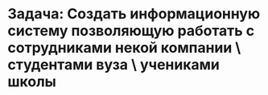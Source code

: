# Задача: Создать информационную систему позволяющую работать с сотрудниками некой компании \ студентами вуза \ учениками школы

